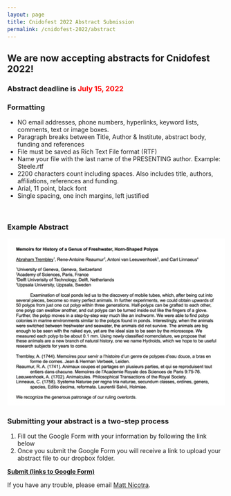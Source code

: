 ```yaml
---
layout: page
title: Cnidofest 2022 Abstract Submission
permalink: /cnidofest-2022/abstract
---
```


## We are now accepting abstracts for Cnidofest 2022! 

### Abstract deadline is <span style= "color:red">July 15, 2022</span>

   
### Formatting

- NO email addresses, phone numbers, hyperlinks, keyword lists, comments, text or image boxes.
- Paragraph breaks between Title, Author & Institute, abstract body, funding and references
- File must be saved as Rich Text File format (RTF)
- Name your file with the last name of the PRESENTING author. Example: Steele.rtf
- 2200 characters count including spaces. Also includes title, authors, affiliations, references and funding.
- Arial, 11 point, black font
- Single spacing, one inch margins, left justified
</br>

### Example Abstract

![Example Abstract](/assets/images/HistoricalAbstract.jpeg)


### Submitting your abstract is a two-step process

1. Fill out the Google Form with your information by following the link below
2. Once you submit the Google Form you will receive a link to upload your abstract file to our dropbox folder.

**<a href="https://forms.gle/bKQqrv9geZTfQRZ7A" target="_blank">Submit (links to Google Form)</a>**  
  

If you have any trouble, please email [Matt Nicotra](mailto:matthew.nicotra@pitt.edu).